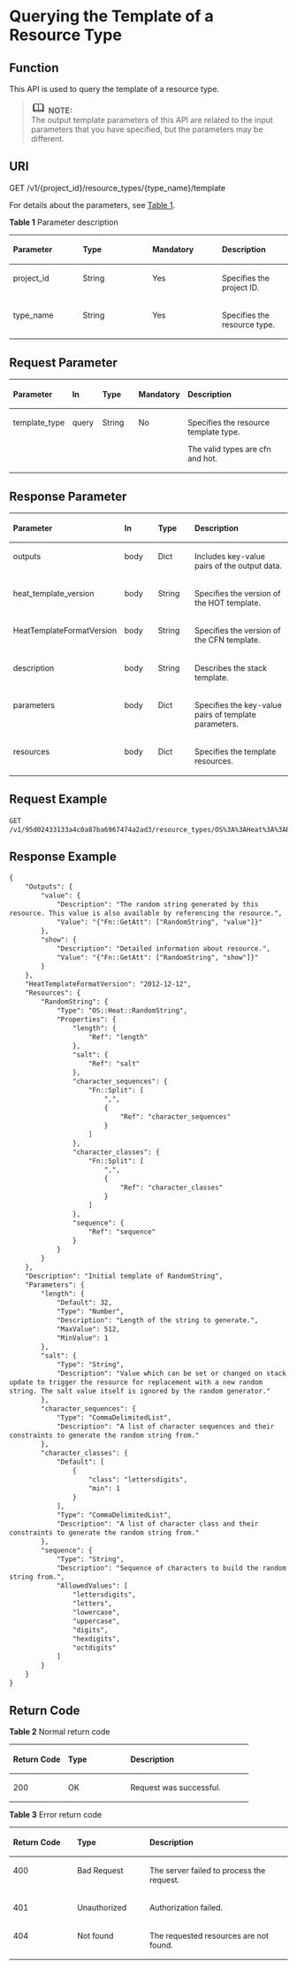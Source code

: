 # Querying the Template of a Resource Type<a name="EN-US_TOPIC_0084581310"></a>

## Function<a name="en-us_topic_0057973147_section48507965"></a>

This API is used to query the template of a resource type.

>![](public_sys-resources/icon-note.gif) **NOTE:**   
>The output template parameters of this API are related to the input parameters that you have specified, but the parameters may be different.  

## URI<a name="en-us_topic_0057973147_section33918503"></a>

GET /v1/\{project\_id\}/resource\_types/\{type\_name\}/template

For details about the parameters, see  [Table 1](#table1759528275).

**Table  1**  Parameter description

<a name="table1759528275"></a>
<table><thead align="left"><tr id="row26011272716"><th class="cellrowborder" valign="top" width="25%" id="mcps1.2.5.1.1"><p id="p17762534144716"><a name="p17762534144716"></a><a name="p17762534144716"></a><strong id="b171981112105617"><a name="b171981112105617"></a><a name="b171981112105617"></a>Parameter</strong></p>
</th>
<th class="cellrowborder" valign="top" width="25%" id="mcps1.2.5.1.2"><p id="p376433420478"><a name="p376433420478"></a><a name="p376433420478"></a><strong id="b84235270615453"><a name="b84235270615453"></a><a name="b84235270615453"></a>Type</strong></p>
</th>
<th class="cellrowborder" valign="top" width="25%" id="mcps1.2.5.1.3"><p id="p15766123474714"><a name="p15766123474714"></a><a name="p15766123474714"></a><strong id="b1075171485615"><a name="b1075171485615"></a><a name="b1075171485615"></a>Mandatory</strong></p>
</th>
<th class="cellrowborder" valign="top" width="25%" id="mcps1.2.5.1.4"><p id="p147683349474"><a name="p147683349474"></a><a name="p147683349474"></a><strong id="b161021818195617"><a name="b161021818195617"></a><a name="b161021818195617"></a>Description</strong></p>
</th>
</tr>
</thead>
<tbody><tr id="row10601725277"><td class="cellrowborder" valign="top" width="25%" headers="mcps1.2.5.1.1 "><p id="p1765464961019"><a name="p1765464961019"></a><a name="p1765464961019"></a>project_id</p>
</td>
<td class="cellrowborder" valign="top" width="25%" headers="mcps1.2.5.1.2 "><p id="p0655184916104"><a name="p0655184916104"></a><a name="p0655184916104"></a>String</p>
</td>
<td class="cellrowborder" valign="top" width="25%" headers="mcps1.2.5.1.3 "><p id="p865694971017"><a name="p865694971017"></a><a name="p865694971017"></a>Yes</p>
</td>
<td class="cellrowborder" valign="top" width="25%" headers="mcps1.2.5.1.4 "><p id="p13658144921010"><a name="p13658144921010"></a><a name="p13658144921010"></a>Specifies the project ID.</p>
</td>
</tr>
<tr id="row205605355223"><td class="cellrowborder" valign="top" width="25%" headers="mcps1.2.5.1.1 "><p id="p5414363327"><a name="p5414363327"></a><a name="p5414363327"></a>type_name</p>
</td>
<td class="cellrowborder" valign="top" width="25%" headers="mcps1.2.5.1.2 "><p id="p124171268327"><a name="p124171268327"></a><a name="p124171268327"></a>String</p>
</td>
<td class="cellrowborder" valign="top" width="25%" headers="mcps1.2.5.1.3 "><p id="p1342216693211"><a name="p1342216693211"></a><a name="p1342216693211"></a>Yes</p>
</td>
<td class="cellrowborder" valign="top" width="25%" headers="mcps1.2.5.1.4 "><p id="p1642526163220"><a name="p1642526163220"></a><a name="p1642526163220"></a>Specifies the resource type.</p>
</td>
</tr>
</tbody>
</table>

## Request Parameter<a name="en-us_topic_0057973147_section36831075"></a>

<a name="en-us_topic_0057973124_table18628881"></a>
<table><thead align="left"><tr id="en-us_topic_0057973124_row52552023"><th class="cellrowborder" valign="top" width="15.841584158415841%" id="mcps1.1.6.1.1"><p id="p13701251185014"><a name="p13701251185014"></a><a name="p13701251185014"></a><strong id="b1380833625614"><a name="b1380833625614"></a><a name="b1380833625614"></a>Parameter</strong></p>
</th>
<th class="cellrowborder" valign="top" width="10.891089108910892%" id="mcps1.1.6.1.2"><p id="p13704145119507"><a name="p13704145119507"></a><a name="p13704145119507"></a><strong id="b338164413560"><a name="b338164413560"></a><a name="b338164413560"></a>In</strong></p>
</th>
<th class="cellrowborder" valign="top" width="13.861386138613863%" id="mcps1.1.6.1.3"><p id="p3705151185017"><a name="p3705151185017"></a><a name="p3705151185017"></a><strong id="b19868174685612"><a name="b19868174685612"></a><a name="b19868174685612"></a>Type</strong></p>
</th>
<th class="cellrowborder" valign="top" width="15.841584158415841%" id="mcps1.1.6.1.4"><p id="p18709155145010"><a name="p18709155145010"></a><a name="p18709155145010"></a><strong id="b18283134815562"><a name="b18283134815562"></a><a name="b18283134815562"></a>Mandatory</strong></p>
</th>
<th class="cellrowborder" valign="top" width="43.56435643564357%" id="mcps1.1.6.1.5"><p id="p1371214511507"><a name="p1371214511507"></a><a name="p1371214511507"></a><strong id="b474185115612"><a name="b474185115612"></a><a name="b474185115612"></a>Description</strong></p>
</th>
</tr>
</thead>
<tbody><tr id="row1255173115210"><td class="cellrowborder" valign="top" width="15.841584158415841%" headers="mcps1.1.6.1.1 "><p id="p5352415277"><a name="p5352415277"></a><a name="p5352415277"></a>template_type</p>
</td>
<td class="cellrowborder" valign="top" width="10.891089108910892%" headers="mcps1.1.6.1.2 "><p id="p74191615132316"><a name="p74191615132316"></a><a name="p74191615132316"></a>query</p>
</td>
<td class="cellrowborder" valign="top" width="13.861386138613863%" headers="mcps1.1.6.1.3 "><p id="p144192462712"><a name="p144192462712"></a><a name="p144192462712"></a>String</p>
</td>
<td class="cellrowborder" valign="top" width="15.841584158415841%" headers="mcps1.1.6.1.4 "><p id="p3515246279"><a name="p3515246279"></a><a name="p3515246279"></a>No</p>
</td>
<td class="cellrowborder" valign="top" width="43.56435643564357%" headers="mcps1.1.6.1.5 "><p id="p3712418272"><a name="p3712418272"></a><a name="p3712418272"></a>Specifies the resource template type.</p>
<p id="p178453183218"><a name="p178453183218"></a><a name="p178453183218"></a>The valid types are cfn and hot.</p>
</td>
</tr>
</tbody>
</table>

## Response Parameter<a name="en-us_topic_0057973147_section63044227"></a>

<a name="en-us_topic_0057973147_table4089954"></a>
<table><thead align="left"><tr id="en-us_topic_0057973147_row25283375"><th class="cellrowborder" valign="top" width="16.09160916091609%" id="mcps1.1.5.1.1"><p id="p12371421105"><a name="p12371421105"></a><a name="p12371421105"></a><strong id="b1496513185713"><a name="b1496513185713"></a><a name="b1496513185713"></a>Parameter</strong></p>
</th>
<th class="cellrowborder" valign="top" width="14.941494149414941%" id="mcps1.1.5.1.2"><p id="p73741121208"><a name="p73741121208"></a><a name="p73741121208"></a><strong id="b1567111912574"><a name="b1567111912574"></a><a name="b1567111912574"></a>In</strong></p>
</th>
<th class="cellrowborder" valign="top" width="16.09160916091609%" id="mcps1.1.5.1.3"><p id="p73751528013"><a name="p73751528013"></a><a name="p73751528013"></a><strong id="b1428227849"><a name="b1428227849"></a><a name="b1428227849"></a>Type</strong></p>
</th>
<th class="cellrowborder" valign="top" width="52.87528752875287%" id="mcps1.1.5.1.4"><p id="p43801225012"><a name="p43801225012"></a><a name="p43801225012"></a><strong id="b851142585710"><a name="b851142585710"></a><a name="b851142585710"></a>Description</strong></p>
</th>
</tr>
</thead>
<tbody><tr id="en-us_topic_0057973147_row12343988"><td class="cellrowborder" valign="top" width="16.09160916091609%" headers="mcps1.1.5.1.1 "><p id="en-us_topic_0057973147_p60338972"><a name="en-us_topic_0057973147_p60338972"></a><a name="en-us_topic_0057973147_p60338972"></a>outputs</p>
</td>
<td class="cellrowborder" valign="top" width="14.941494149414941%" headers="mcps1.1.5.1.2 "><p id="p197301934112315"><a name="p197301934112315"></a><a name="p197301934112315"></a>body</p>
</td>
<td class="cellrowborder" valign="top" width="16.09160916091609%" headers="mcps1.1.5.1.3 "><p id="en-us_topic_0057973147_p55618577"><a name="en-us_topic_0057973147_p55618577"></a><a name="en-us_topic_0057973147_p55618577"></a>Dict</p>
</td>
<td class="cellrowborder" valign="top" width="52.87528752875287%" headers="mcps1.1.5.1.4 "><p id="en-us_topic_0057973147_p42592192"><a name="en-us_topic_0057973147_p42592192"></a><a name="en-us_topic_0057973147_p42592192"></a>Includes key-value pairs of the output data.</p>
</td>
</tr>
<tr id="row192984128011"><td class="cellrowborder" valign="top" width="16.09160916091609%" headers="mcps1.1.5.1.1 "><p id="p208521633134212"><a name="p208521633134212"></a><a name="p208521633134212"></a>heat_template_version</p>
</td>
<td class="cellrowborder" valign="top" width="14.941494149414941%" headers="mcps1.1.5.1.2 "><p id="p7730163462311"><a name="p7730163462311"></a><a name="p7730163462311"></a>body</p>
</td>
<td class="cellrowborder" valign="top" width="16.09160916091609%" headers="mcps1.1.5.1.3 "><p id="p208524335426"><a name="p208524335426"></a><a name="p208524335426"></a>String</p>
</td>
<td class="cellrowborder" valign="top" width="52.87528752875287%" headers="mcps1.1.5.1.4 "><p id="p208521433134214"><a name="p208521433134214"></a><a name="p208521433134214"></a>Specifies the version of the HOT template.</p>
</td>
</tr>
<tr id="row124631810718"><td class="cellrowborder" valign="top" width="16.09160916091609%" headers="mcps1.1.5.1.1 "><p id="p846412102114"><a name="p846412102114"></a><a name="p846412102114"></a>HeatTemplateFormatVersion</p>
</td>
<td class="cellrowborder" valign="top" width="14.941494149414941%" headers="mcps1.1.5.1.2 "><p id="p1746412103113"><a name="p1746412103113"></a><a name="p1746412103113"></a>body</p>
</td>
<td class="cellrowborder" valign="top" width="16.09160916091609%" headers="mcps1.1.5.1.3 "><p id="p19464210612"><a name="p19464210612"></a><a name="p19464210612"></a>String</p>
</td>
<td class="cellrowborder" valign="top" width="52.87528752875287%" headers="mcps1.1.5.1.4 "><p id="p34644101413"><a name="p34644101413"></a><a name="p34644101413"></a>Specifies the version of the CFN template.</p>
</td>
</tr>
<tr id="row133951419904"><td class="cellrowborder" valign="top" width="16.09160916091609%" headers="mcps1.1.5.1.1 "><p id="p8742537164212"><a name="p8742537164212"></a><a name="p8742537164212"></a>description</p>
</td>
<td class="cellrowborder" valign="top" width="14.941494149414941%" headers="mcps1.1.5.1.2 "><p id="p16730203462311"><a name="p16730203462311"></a><a name="p16730203462311"></a>body</p>
</td>
<td class="cellrowborder" valign="top" width="16.09160916091609%" headers="mcps1.1.5.1.3 "><p id="p127421137144212"><a name="p127421137144212"></a><a name="p127421137144212"></a>String</p>
</td>
<td class="cellrowborder" valign="top" width="52.87528752875287%" headers="mcps1.1.5.1.4 "><p id="p16742153714216"><a name="p16742153714216"></a><a name="p16742153714216"></a>Describes the stack template.</p>
</td>
</tr>
<tr id="en-us_topic_0057973147_row47785409"><td class="cellrowborder" valign="top" width="16.09160916091609%" headers="mcps1.1.5.1.1 "><p id="en-us_topic_0057973147_p45412892"><a name="en-us_topic_0057973147_p45412892"></a><a name="en-us_topic_0057973147_p45412892"></a>parameters</p>
</td>
<td class="cellrowborder" valign="top" width="14.941494149414941%" headers="mcps1.1.5.1.2 "><p id="p197308342235"><a name="p197308342235"></a><a name="p197308342235"></a>body</p>
</td>
<td class="cellrowborder" valign="top" width="16.09160916091609%" headers="mcps1.1.5.1.3 "><p id="en-us_topic_0057973147_p54565640"><a name="en-us_topic_0057973147_p54565640"></a><a name="en-us_topic_0057973147_p54565640"></a>Dict</p>
</td>
<td class="cellrowborder" valign="top" width="52.87528752875287%" headers="mcps1.1.5.1.4 "><p id="en-us_topic_0057973147_p46486449"><a name="en-us_topic_0057973147_p46486449"></a><a name="en-us_topic_0057973147_p46486449"></a>Specifies the key-value pairs of template parameters.</p>
</td>
</tr>
<tr id="en-us_topic_0057973147_row15724863"><td class="cellrowborder" valign="top" width="16.09160916091609%" headers="mcps1.1.5.1.1 "><p id="en-us_topic_0057973147_p65754424"><a name="en-us_topic_0057973147_p65754424"></a><a name="en-us_topic_0057973147_p65754424"></a>resources</p>
</td>
<td class="cellrowborder" valign="top" width="14.941494149414941%" headers="mcps1.1.5.1.2 "><p id="p173063420232"><a name="p173063420232"></a><a name="p173063420232"></a>body</p>
</td>
<td class="cellrowborder" valign="top" width="16.09160916091609%" headers="mcps1.1.5.1.3 "><p id="en-us_topic_0057973147_p24508133"><a name="en-us_topic_0057973147_p24508133"></a><a name="en-us_topic_0057973147_p24508133"></a>Dict</p>
</td>
<td class="cellrowborder" valign="top" width="52.87528752875287%" headers="mcps1.1.5.1.4 "><p id="en-us_topic_0057973147_p5027197"><a name="en-us_topic_0057973147_p5027197"></a><a name="en-us_topic_0057973147_p5027197"></a>Specifies the template resources.</p>
</td>
</tr>
</tbody>
</table>

## Request Example<a name="en-us_topic_0057973147_section30527135"></a>

```
GET /v1/95d02433133a4c0a87ba6967474a2ad3/resource_types/OS%3A%3AHeat%3A%3ARandomString/template
```

## Response Example<a name="en-us_topic_0057973147_section6308759"></a>

```
{
    "Outputs": {
        "value": {
            "Description": "The random string generated by this resource. This value is also available by referencing the resource.",
            "Value": "{"Fn::GetAtt": ["RandomString", "value"]}"
        },
        "show": {
            "Description": "Detailed information about resource.",
            "Value": "{"Fn::GetAtt": ["RandomString", "show"]}"
        }
    },
    "HeatTemplateFormatVersion": "2012-12-12",
    "Resources": {
        "RandomString": {
            "Type": "OS::Heat::RandomString",
            "Properties": {
                "length": {
                    "Ref": "length"
                },
                "salt": {
                    "Ref": "salt"
                },
                "character_sequences": {
                    "Fn::Split": [
                        ",",
                        {
                            "Ref": "character_sequences"
                        }
                    ]
                },
                "character_classes": {
                    "Fn::Split": [
                        ",",
                        {
                            "Ref": "character_classes"
                        }
                    ]
                },
                "sequence": {
                    "Ref": "sequence"
                }
            }
        }
    },
    "Description": "Initial template of RandomString",
    "Parameters": {
        "length": {
            "Default": 32,
            "Type": "Number",
            "Description": "Length of the string to generate.",
            "MaxValue": 512,
            "MinValue": 1
        },
        "salt": {
            "Type": "String",
            "Description": "Value which can be set or changed on stack update to trigger the resource for replacement with a new random string. The salt value itself is ignored by the random generator."
        },
        "character_sequences": {
            "Type": "CommaDelimitedList",
            "Description": "A list of character sequences and their constraints to generate the random string from."
        },
        "character_classes": {
            "Default": [
                {
                    "class": "lettersdigits",
                    "min": 1
                }
            ],
            "Type": "CommaDelimitedList",
            "Description": "A list of character class and their constraints to generate the random string from."
        },
        "sequence": {
            "Type": "String",
            "Description": "Sequence of characters to build the random string from.",
            "AllowedValues": [
                "lettersdigits",
                "letters",
                "lowercase",
                "uppercase",
                "digits",
                "hexdigits",
                "octdigits"
            ]
        }
    }
}
```

## Return Code<a name="en-us_topic_0057973147_section56778838"></a>

**Table  2**  Normal return code

<a name="table01411862119"></a>
<table><thead align="left"><tr id="en-us_topic_0084581285_en-us_topic_0057973117_row42419326194057"><th class="cellrowborder" valign="top" width="23%" id="mcps1.2.4.1.1"><p id="en-us_topic_0084581285_en-us_topic_0057973117_p13413377194057"><a name="en-us_topic_0084581285_en-us_topic_0057973117_p13413377194057"></a><a name="en-us_topic_0084581285_en-us_topic_0057973117_p13413377194057"></a><strong id="en-us_topic_0084581285_b14910172512114"><a name="en-us_topic_0084581285_b14910172512114"></a><a name="en-us_topic_0084581285_b14910172512114"></a>Return Code</strong></p>
</th>
<th class="cellrowborder" valign="top" width="26%" id="mcps1.2.4.1.2"><p id="en-us_topic_0084581285_en-us_topic_0057973117_p12741761194057"><a name="en-us_topic_0084581285_en-us_topic_0057973117_p12741761194057"></a><a name="en-us_topic_0084581285_en-us_topic_0057973117_p12741761194057"></a><strong id="en-us_topic_0084581285_en-us_topic_0057973140_b84235270615814_1"><a name="en-us_topic_0084581285_en-us_topic_0057973140_b84235270615814_1"></a><a name="en-us_topic_0084581285_en-us_topic_0057973140_b84235270615814_1"></a>Type</strong></p>
</th>
<th class="cellrowborder" valign="top" width="51%" id="mcps1.2.4.1.3"><p id="en-us_topic_0084581285_en-us_topic_0057973117_p25449701194057"><a name="en-us_topic_0084581285_en-us_topic_0057973117_p25449701194057"></a><a name="en-us_topic_0084581285_en-us_topic_0057973117_p25449701194057"></a><strong id="en-us_topic_0084581285_en-us_topic_0057973140_b842352706193020"><a name="en-us_topic_0084581285_en-us_topic_0057973140_b842352706193020"></a><a name="en-us_topic_0084581285_en-us_topic_0057973140_b842352706193020"></a>Description</strong></p>
</th>
</tr>
</thead>
<tbody><tr id="en-us_topic_0084581285_en-us_topic_0057973117_row48159894194057"><td class="cellrowborder" valign="top" width="23%" headers="mcps1.2.4.1.1 "><p id="en-us_topic_0084581285_en-us_topic_0057973117_p8637307194057"><a name="en-us_topic_0084581285_en-us_topic_0057973117_p8637307194057"></a><a name="en-us_topic_0084581285_en-us_topic_0057973117_p8637307194057"></a>200</p>
</td>
<td class="cellrowborder" valign="top" width="26%" headers="mcps1.2.4.1.2 "><p id="en-us_topic_0084581285_en-us_topic_0057973117_p28533244194057"><a name="en-us_topic_0084581285_en-us_topic_0057973117_p28533244194057"></a><a name="en-us_topic_0084581285_en-us_topic_0057973117_p28533244194057"></a>OK</p>
</td>
<td class="cellrowborder" valign="top" width="51%" headers="mcps1.2.4.1.3 "><p id="en-us_topic_0084581285_en-us_topic_0057973117_p29491459194057"><a name="en-us_topic_0084581285_en-us_topic_0057973117_p29491459194057"></a><a name="en-us_topic_0084581285_en-us_topic_0057973117_p29491459194057"></a>Request was successful.</p>
</td>
</tr>
</tbody>
</table>

**Table  3**  Error return code

<a name="table8571828153012"></a>
<table><thead align="left"><tr id="en-us_topic_0084581294_row16955110342"><th class="cellrowborder" valign="top" width="23%" id="mcps1.2.4.1.1"><p id="en-us_topic_0084581294_p129561510144"><a name="en-us_topic_0084581294_p129561510144"></a><a name="en-us_topic_0084581294_p129561510144"></a><strong id="en-us_topic_0084581294_b1235759101013"><a name="en-us_topic_0084581294_b1235759101013"></a><a name="en-us_topic_0084581294_b1235759101013"></a>Return Code</strong></p>
</th>
<th class="cellrowborder" valign="top" width="26%" id="mcps1.2.4.1.2"><p id="en-us_topic_0084581294_p4959810444"><a name="en-us_topic_0084581294_p4959810444"></a><a name="en-us_topic_0084581294_p4959810444"></a><strong id="en-us_topic_0084581294_en-us_topic_0057973140_b84235270615814_1"><a name="en-us_topic_0084581294_en-us_topic_0057973140_b84235270615814_1"></a><a name="en-us_topic_0084581294_en-us_topic_0057973140_b84235270615814_1"></a>Type</strong></p>
</th>
<th class="cellrowborder" valign="top" width="51%" id="mcps1.2.4.1.3"><p id="en-us_topic_0084581294_p9959161020418"><a name="en-us_topic_0084581294_p9959161020418"></a><a name="en-us_topic_0084581294_p9959161020418"></a><strong id="en-us_topic_0084581294_en-us_topic_0057973140_b842352706193020"><a name="en-us_topic_0084581294_en-us_topic_0057973140_b842352706193020"></a><a name="en-us_topic_0084581294_en-us_topic_0057973140_b842352706193020"></a>Description</strong></p>
</th>
</tr>
</thead>
<tbody><tr id="en-us_topic_0084581294_row179609103411"><td class="cellrowborder" valign="top" width="23%" headers="mcps1.2.4.1.1 "><p id="en-us_topic_0084581294_p896118101840"><a name="en-us_topic_0084581294_p896118101840"></a><a name="en-us_topic_0084581294_p896118101840"></a>400</p>
</td>
<td class="cellrowborder" valign="top" width="26%" headers="mcps1.2.4.1.2 "><p id="en-us_topic_0084581294_p1296211015416"><a name="en-us_topic_0084581294_p1296211015416"></a><a name="en-us_topic_0084581294_p1296211015416"></a>Bad Request</p>
</td>
<td class="cellrowborder" valign="top" width="51%" headers="mcps1.2.4.1.3 "><p id="en-us_topic_0084581294_p9963110146"><a name="en-us_topic_0084581294_p9963110146"></a><a name="en-us_topic_0084581294_p9963110146"></a>The server failed to process the request.</p>
</td>
</tr>
<tr id="en-us_topic_0084581294_row181330274199"><td class="cellrowborder" valign="top" width="23%" headers="mcps1.2.4.1.1 "><p id="en-us_topic_0084581294_p18134027201912"><a name="en-us_topic_0084581294_p18134027201912"></a><a name="en-us_topic_0084581294_p18134027201912"></a>401</p>
</td>
<td class="cellrowborder" valign="top" width="26%" headers="mcps1.2.4.1.2 "><p id="en-us_topic_0084581294_p1713419274191"><a name="en-us_topic_0084581294_p1713419274191"></a><a name="en-us_topic_0084581294_p1713419274191"></a>Unauthorized</p>
</td>
<td class="cellrowborder" valign="top" width="51%" headers="mcps1.2.4.1.3 "><p id="en-us_topic_0084581294_p11134162718196"><a name="en-us_topic_0084581294_p11134162718196"></a><a name="en-us_topic_0084581294_p11134162718196"></a>Authorization failed.</p>
</td>
</tr>
<tr id="en-us_topic_0084581294_row16531631121913"><td class="cellrowborder" valign="top" width="23%" headers="mcps1.2.4.1.1 "><p id="en-us_topic_0084581294_en-us_topic_0057973122_p5338333194217"><a name="en-us_topic_0084581294_en-us_topic_0057973122_p5338333194217"></a><a name="en-us_topic_0084581294_en-us_topic_0057973122_p5338333194217"></a>404</p>
</td>
<td class="cellrowborder" valign="top" width="26%" headers="mcps1.2.4.1.2 "><p id="en-us_topic_0084581294_p125520290312"><a name="en-us_topic_0084581294_p125520290312"></a><a name="en-us_topic_0084581294_p125520290312"></a>Not found</p>
</td>
<td class="cellrowborder" valign="top" width="51%" headers="mcps1.2.4.1.3 "><p id="en-us_topic_0084581294_en-us_topic_0057973122_p29751790194217"><a name="en-us_topic_0084581294_en-us_topic_0057973122_p29751790194217"></a><a name="en-us_topic_0084581294_en-us_topic_0057973122_p29751790194217"></a>The requested resources are not found.</p>
</td>
</tr>
</tbody>
</table>

